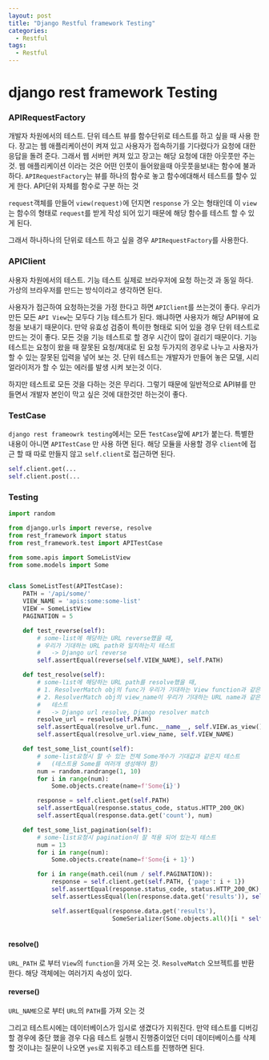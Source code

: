 ```yaml
---
layout: post
title: "Django Restful framework Testing"
categories:
  - Restful
tags:
  - Restful
---
```


# django rest framework Testing

### APIRequestFactory
개발자 차원에서의 테스트. 단위 테스트
뷰를 함수단위로 테스트를 하고 싶을 때 사용 한다.
장고는 웹 애플리케이션이 켜져 있고 사용자가 접속하기를 기다렸다가 요청에 대한 응답을 돌려 준다.
그래서 웹 서버만 켜져 있고 장고는 해당 요청에 대한 아웃풋만 주는 것.
웹 애플리케이션 이라는 것은 어떤 인풋이 들어왔을때 아웃풋을보내는 함수에 불과하다.
`APIRequestFactory`는 뷰를 하나의 함수로 놓고 함수에대해서 테스트를 할수 있게 한다.
API단위 자체를 함수로 구분 하는 것

`request`객체를 만들어 `view(request)`에 던지면 `response` 가 오는 형태인데 이 `view`는 함수의 형태로 `request`를 받게 작성 되어 있기 때문에 해당 함수를 테스트 할 수 있게 된다.

그래서 하나하나의 단위로 테스트 하고 싶을 경우 `APIRequestFactory`를 사용한다.

### APIClient
사용자 차원에서의 테스트. 기능 테스트
실제로 브라우저에 요청 하는것 과 동일 하다. 가상의 브라우저를 만드는 방식이라고 생각하면 된다.

사용자가 접근하여 요청하는것을 가정 한다고 하면 `APIClient`를 쓰는것이 좋다.
우리가 만든 모든 `API View`는 모두다 기능 테스트가 된다. 왜냐하면 사용자가 해당 API뷰에 요청을 보내기 때문이다.
만약 유효성 검증이 특이한 형태로 되어 있을 경우 단위 테스트로 만드는 것이 좋다. 모든 것을 기능 테스트로 할 경우 시간이 많이 걸리기 때문이다. 기능 테스트는 요청이 왔을 때 잘못된 요청/제대로 된 요청 두가지의 경우로 나누고 사용자가 할 수 있는 잘못된 입력을 넣어 보는 것.
단위 테스트는 개발자가 만들어 놓은 모델, 시리얼라이저가 할 수 있는 에러를 발생 시켜 보는것 이다.

하지만 테스트로 모든 것을 다하는 것은 무리다. 그렇기 때문에 일반적으로 API뷰를 만들면서 개발자 본인이 막고 싶은 것에 대한것만 하는것이 좋다.

### TestCase
`django rest frameowrk testing`에서는 모든 `TestCase`앞에 `API`가 붙는다. 특별한 내용이 아니면 `APITestCase` 만 사용 하면 된다. 해당 모듈을 사용할 경우 `client`에 접근 할 때 따로 만들지 않고 `self.client`로 접근하면 된다.
```python
self.client.get(...
self.client.post(...
```

### Testing
```python
import random

from django.urls import reverse, resolve
from rest_framework import status
from rest_framework.test import APITestCase

from some.apis import SomeListView
from some.models import Some


class SomeListTest(APITestCase):
    PATH = '/api/some/'
    VIEW_NAME = 'apis:some:some-list'
    VIEW = SomeListView
    PAGINATION = 5

    def test_reverse(self):
        # some-list에 해당하는 URL reverse했을 때,
        # 우리가 기대하는 URL path와 일치하는지 테스트
        #   -> Django url reverse
        self.assertEqual(reverse(self.VIEW_NAME), self.PATH)

    def test_resolve(self):
        # some-list에 해당하는 URL path를 resolve했을 때,
        # 1. ResolverMatch obj의 func가 우리가 기대하는 View function과 같은지
        # 2. ResolverMatch obj의 view_name이 우리가 기대하는 URL name과 같은지
        #   테스트
        #   -> Django url resolve, Django resolver match
        resolve_url = resolve(self.PATH)
        self.assertEqual(resolve_url.func.__name__, self.VIEW.as_view().__name__)
        self.assertEqual(resolve_url.view_name, self.VIEW_NAME)

    def test_some_list_count(self):
        # some-list요청시 할 수 있는 전체 Some개수가 기대값과 같은지 테스트
        #   (테스트용 Some를 여러개 생성해야 함)
        num = random.randrange(1, 10)
        for i in range(num):
            Some.objects.create(name=f'Some{i}')

        response = self.client.get(self.PATH)
        self.assertEqual(response.status_code, status.HTTP_200_OK)
        self.assertEqual(response.data.get('count'), num)

    def test_some_list_pagination(self):
        # some-list요청시 pagination이 잘 적용 되어 있는지 테스트
        num = 13
        for i in range(num):
            Some.objects.create(name=f'Some{i + 1}')

        for i in range(math.ceil(num / self.PAGINATION)):
            response = self.client.get(self.PATH, {'page': i + 1})
            self.assertEqual(response.status_code, status.HTTP_200_OK)
            self.assertLessEqual(len(response.data.get('results')), self.PAGINATION)

            self.assertEqual(response.data.get('results'),
                             SomeSerializer(Some.objects.all()[i * self.PAGINATION:(i * self.PAGINATION) + self.PAGINATION], many=True).data, )
        
```

#### resolve()
`URL_PATH` 로 부터 `View`의 `function`을 가져 오는 것.
`ResolveMatch` 오브젝트를 반환한다. 해당 객체에는 여러가지 속성이 있다.

#### reverse()
`URL_NAME`으로 부터 `URL`의 `PATH`를 가져 오는 것


그리고 테스트시에는 데이터베이스가 임시로 생겼다가 지워진다. 만약 테스트를 디버깅 할 경우에 중단 했을 경우 다음 테스트 실행시 진행중이었던 더미 데이터베이스를 삭제 할 것이냐는 질문이 나오면 `yes`로 지워주고 테스트를 진행하면 된다.